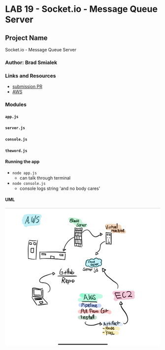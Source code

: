 
# LAB 19 - Socket.io - Message Queue Server

## Project Name
Socket.io - Message Queue Server

### Author: Brad Smialek

### Links and Resources
* [submission PR](https://github.com/brad-smialek-401-advanced-javascript/class-lab-19-message-queue-server)
* [AWS](http://socketserver-env.2ixrzi57cy.us-east-2.elasticbeanstalk.com/) 


### Modules
#### `app.js`
#### `server.js`
#### `console.js`
#### `theword.js`

#### Running the app
* `node app.js`
  * can talk through terminal
* `node console.js`
  * console logs string 'and no body cares' 
  

#### UML
![UML](./assets/aws.jpg)
